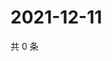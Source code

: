 # 2021-12-11

共 0 条

<!-- BEGIN WEIBO -->
<!-- 最后更新时间 Sat Dec 11 2021 16:16:41 GMT+0800 (China Standard Time) -->

<!-- END WEIBO -->
